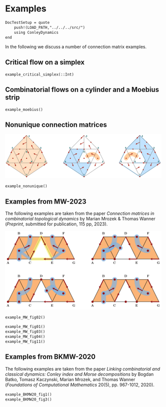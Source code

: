 # Examples

```@meta
DocTestSetup = quote
    push!(LOAD_PATH,"../../../src/")
    using ConleyDynamics
end
```

In the following we discuss a number of connection matrix examples.

## Critical flow on a simplex

```@docs
example_critical_simplex(::Int)
```

## Combinatorial flows on a cylinder and a Moebius strip

```@docs
example_moebius()
```

## Nonunique connection matrices

![An example with nonunique connection matrices](img/multiconn.png)

```@docs
example_nonunique()
```

## Examples from MW-2023

The following examples are taken from the paper
*Connection matrices in combinatorial topological dynamics*
by Marian Mrozek & Thomas Wanner (*Preprint*, submitted for
publication, 115 pp, 2023).

![Four sample combinatorial vector fields](img/connectionex.png)

```@docs
example_MW_fig02()
```

```@docs
example_MW_fig01()
example_MW_fig03()
example_MW_fig04()
example_MW_fig11()
```

## Examples from BKMW-2020

The following examples are taken from the paper *Linking combinatorial
and classical dynamics: Conley index and Morse decompositions* by
Bogdan Batko, Tomasz Kaczynski, Marian Mrozek, and Thomas Wanner
(*Foundations of Computational Mathematics* 20(5), pp. 967-1012, 2020).

```@docs
example_BKMW20_fig1()
example_BKMW20_fig3()
```

